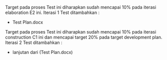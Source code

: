 Target pada proses Test ini diharapkan sudah mencapai 10% pada iterasi elaboration E2 ini. Iterasi 1 Test ditambahkan :
- Test Plan.docx

Target pada proses Test ini diharapkan sudah mencapai 10% pada iterasi construction C1 ini dan mencapai target 20% pada target development plan. Iterasi 2 Test ditambahkan :
- lanjutan dari (Test Plan.docx)